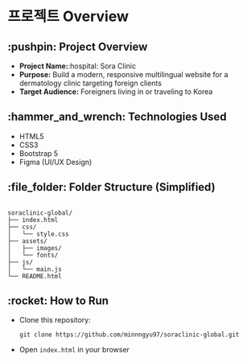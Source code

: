 # 프로젝트 Overview
<h2>:pushpin: Project Overview</h2>
<ul>
    <li><strong>Project Name:</strong>:hospital: Sora Clinic</li>
    <li><strong>Purpose:</strong> Build a modern, responsive multilingual website for a dermatology clinic targeting foreign clients</li>
    <li><strong>Target Audience:</strong> Foreigners living in or traveling to Korea</li>
</ul>
<h2>:hammer_and_wrench: Technologies Used</h2>
<ul>
    <li>HTML5</li>
    <li>CSS3</li>
    <li>Bootstrap 5</li>
    <li>Figma (UI/UX Design)</li>
</ul>
<h2>:file_folder: Folder Structure (Simplified)</h2>
<pre><code>
soraclinic-global/
├── index.html
├── css/
│   └── style.css
├── assets/
│   ├── images/
│   └── fonts/
├── js/
│   └── main.js
└── README.html
</code></pre>
<h2>:rocket: How to Run</h2>
<ul>
    <li>Clone this repository:</li>
    <pre><code>git clone https://github.com/minnngyu97/soraclinic-global.git</code></pre>
    <li>Open <code>index.html</code> in your browser</li>
</ul>